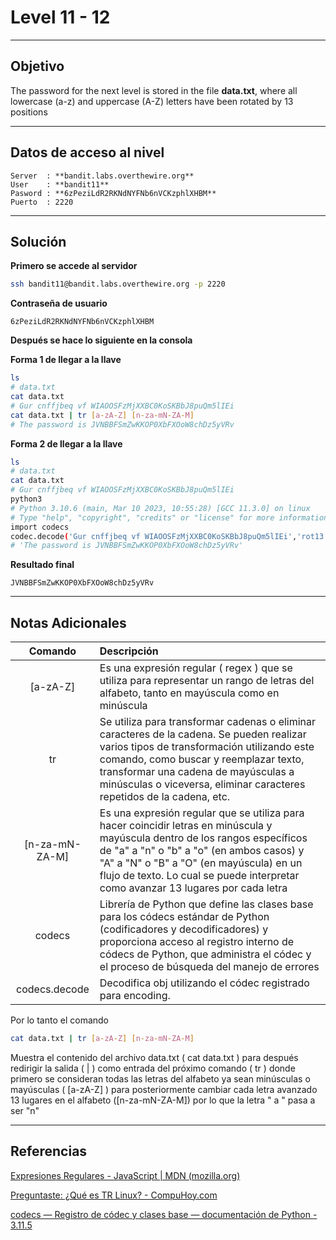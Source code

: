 # Level 11 - 12
---

## Objetivo 

The password for the next level is stored in the file **data.txt**, where all lowercase (a-z) and uppercase (A-Z) letters have been rotated by 13 positions

---
## Datos de acceso al nivel 

```
Server  : **bandit.labs.overthewire.org**
User    : **bandit11**
Pasword : **6zPeziLdR2RKNdNYFNb6nVCKzphlXHBM**
Puerto  : 2220 
```

---
## Solución 

**Primero se accede al servidor**
```bash
ssh bandit11@bandit.labs.overthewire.org -p 2220
```
**Contraseña de usuario**
```
6zPeziLdR2RKNdNYFNb6nVCKzphlXHBM
```

**Después se hace lo siguiente en la consola**

**Forma 1 de llegar a la llave**

```bash
ls
# data.txt
cat data.txt
# Gur cnffjbeq vf WIAOOSFzMjXXBC0KoSKBbJ8puQm5lIEi
cat data.txt | tr [a-zA-Z] [n-za-mN-ZA-M]
# The password is JVNBBFSmZwKKOP0XbFXOoW8chDz5yVRv
```

**Forma 2 de llegar a la llave**

```bash
ls
# data.txt
cat data.txt
# Gur cnffjbeq vf WIAOOSFzMjXXBC0KoSKBbJ8puQm5lIEi
python3
# Python 3.10.6 (main, Mar 10 2023, 10:55:28) [GCC 11.3.0] on linux
# Type "help", "copyright", "credits" or "license" for more information.
import codecs
codec.decode('Gur cnffjbeq vf WIAOOSFzMjXXBC0KoSKBbJ8puQm5lIEi','rot13')
# 'The password is JVNBBFSmZwKKOP0XbFXOoW8chDz5yVRv'
```

**Resultado final**

```
JVNBBFSmZwKKOP0XbFXOoW8chDz5yVRv
```

---
## Notas Adicionales 

|**Comando** | **Descripción** |
|:---------:|:-------------|
| [a-zA-Z]| Es una expresión regular ( regex ) que se utiliza para representar un rango de letras del alfabeto, tanto en mayúscula como en minúscula |
| tr | Se utiliza para transformar cadenas o eliminar caracteres de la cadena. Se pueden realizar varios tipos de transformación utilizando este comando, como buscar y reemplazar texto, transformar una cadena de mayúsculas a minúsculas o viceversa, eliminar caracteres repetidos de la cadena, etc.  |
| [n-za-mN-ZA-M] |Es una expresión regular que se utiliza para hacer coincidir letras en minúscula y mayúscula dentro de los rangos específicos de "a" a "n" o "b" a "o" (en ambos casos) y "A" a "N" o "B" a "O" (en mayúscula) en un flujo de texto. Lo cual se puede interpretar como avanzar 13 lugares por cada letra|
| codecs | Librería de Python que define las clases base para los códecs estándar de Python (codificadores y decodificadores) y proporciona acceso al registro interno de códecs de Python, que administra el códec y el proceso de búsqueda del manejo de errores
|codecs.decode| Decodifica obj utilizando el códec registrado para encoding.|

Por lo tanto el comando 

```bash
cat data.txt | tr [a-zA-Z] [n-za-mN-ZA-M]
```

Muestra el contenido del archivo data.txt ( cat data.txt ) para después redirigir la salida ( | ) como entrada del próximo comando ( tr ) donde primero se consideran todas las letras del alfabeto ya sean minúsculas o mayúsculas  ( [a-zA-Z] ) para posteriormente cambiar cada letra avanzado 13 lugares en el alfabeto ([n-za-mN-ZA-M]) por lo que la letra " a " pasa a ser "n"

---
## Referencias 

[Expresiones Regulares - JavaScript | MDN (mozilla.org)](https://developer.mozilla.org/es/docs/Web/JavaScript/Guide/Regular_Expressions)

[Preguntaste: ¿Qué es TR Linux? - CompuHoy.com](https://www.compuhoy.com/preguntaste-que-es-tr-linux/#:~:text=El%20comando%20tr%20en%20UNIX%20es%20una%20utilidad,con%20tuber%C3%ADas%20UNIX%20para%20admitir%20traducciones%20m%C3%A1s%20complejas.)

[codecs — Registro de códec y clases base — documentación de Python - 3.11.5](https://docs.python.org/es/3/library/codecs.html#module-codecs)
